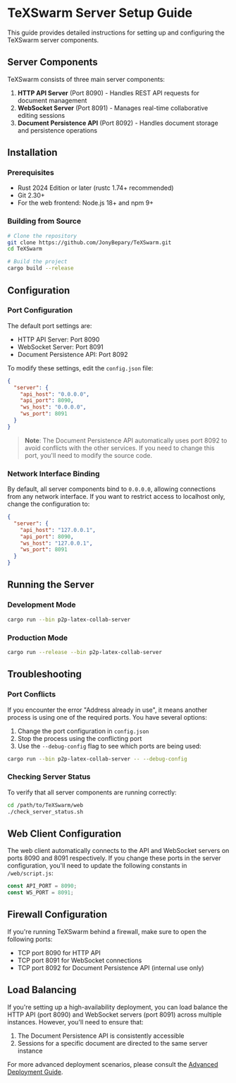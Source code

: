 # TeXSwarm Server Setup Guide

This guide provides detailed instructions for setting up and configuring the TeXSwarm server components.

## Server Components

TeXSwarm consists of three main server components:

1. **HTTP API Server** (Port 8090) - Handles REST API requests for document management
2. **WebSocket Server** (Port 8091) - Manages real-time collaborative editing sessions
3. **Document Persistence API** (Port 8092) - Handles document storage and persistence operations

## Installation

### Prerequisites

- Rust 2024 Edition or later (rustc 1.74+ recommended)
- Git 2.30+
- For the web frontend: Node.js 18+ and npm 9+

### Building from Source

```bash
# Clone the repository
git clone https://github.com/JonyBepary/TeXSwarm.git
cd TeXSwarm

# Build the project
cargo build --release
```

## Configuration

### Port Configuration

The default port settings are:

- HTTP API Server: Port 8090
- WebSocket Server: Port 8091
- Document Persistence API: Port 8092

To modify these settings, edit the `config.json` file:

```json
{
  "server": {
    "api_host": "0.0.0.0",
    "api_port": 8090,
    "ws_host": "0.0.0.0",
    "ws_port": 8091
  }
}
```

> **Note**: The Document Persistence API automatically uses port 8092 to avoid conflicts with the other services. If you need to change this port, you'll need to modify the source code.

### Network Interface Binding

By default, all server components bind to `0.0.0.0`, allowing connections from any network interface. If you want to restrict access to localhost only, change the configuration to:

```json
{
  "server": {
    "api_host": "127.0.0.1",
    "api_port": 8090,
    "ws_host": "127.0.0.1",
    "ws_port": 8091
  }
}
```

## Running the Server

### Development Mode

```bash
cargo run --bin p2p-latex-collab-server
```

### Production Mode

```bash
cargo run --release --bin p2p-latex-collab-server
```

## Troubleshooting

### Port Conflicts

If you encounter the error "Address already in use", it means another process is using one of the required ports. You have several options:

1. Change the port configuration in `config.json`
2. Stop the process using the conflicting port
3. Use the `--debug-config` flag to see which ports are being used:

```bash
cargo run --bin p2p-latex-collab-server -- --debug-config
```

### Checking Server Status

To verify that all server components are running correctly:

```bash
cd /path/to/TeXSwarm/web
./check_server_status.sh
```

## Web Client Configuration

The web client automatically connects to the API and WebSocket servers on ports 8090 and 8091 respectively. If you change these ports in the server configuration, you'll need to update the following constants in `/web/script.js`:

```javascript
const API_PORT = 8090;
const WS_PORT = 8091;
```

## Firewall Configuration

If you're running TeXSwarm behind a firewall, make sure to open the following ports:

- TCP port 8090 for HTTP API
- TCP port 8091 for WebSocket connections
- TCP port 8092 for Document Persistence API (internal use only)

## Load Balancing

If you're setting up a high-availability deployment, you can load balance the HTTP API (port 8090) and WebSocket servers (port 8091) across multiple instances. However, you'll need to ensure that:

1. The Document Persistence API is consistently accessible
2. Sessions for a specific document are directed to the same server instance

For more advanced deployment scenarios, please consult the [Advanced Deployment Guide](deployment_guide.md).
